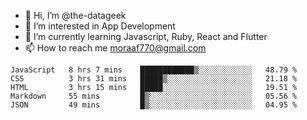 - 👋 Hi, I’m @the-datageek
- 👀 I’m interested in App Development
- 🌱 I’m currently learning Javascript, Ruby, React and Flutter
- 📫 How to reach me moraaf770@gmail.com

<!---
the-datageek/the-datageek is a ✨ special ✨ repository because its `README.md` (this file) appears on your GitHub profile.
You can click the Preview link to take a look at your changes.
--->
<!--START_SECTION:waka-->

```text
JavaScript   8 hrs 7 mins    ████████████▒░░░░░░░░░░░░   48.79 %
CSS          3 hrs 31 mins   █████▒░░░░░░░░░░░░░░░░░░░   21.18 %
HTML         3 hrs 15 mins   █████░░░░░░░░░░░░░░░░░░░░   19.51 %
Markdown     55 mins         █▒░░░░░░░░░░░░░░░░░░░░░░░   05.56 %
JSON         49 mins         █▒░░░░░░░░░░░░░░░░░░░░░░░   04.95 %
```

<!--END_SECTION:waka-->
